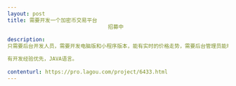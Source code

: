 ```yaml
---                
layout: post       
title: 需要开发一个加密币交易平台
                                招募中
           
description: 
只需要后台开发人员，需要开发电脑版和小程序版本，能有实时的价格走势，需要后台管理员能增加交易币种，不需要在线充值功能。

有开发经验优先，JAVA语言。
     
contenturl: https://pro.lagou.com/project/6433.html      
---                 
```

